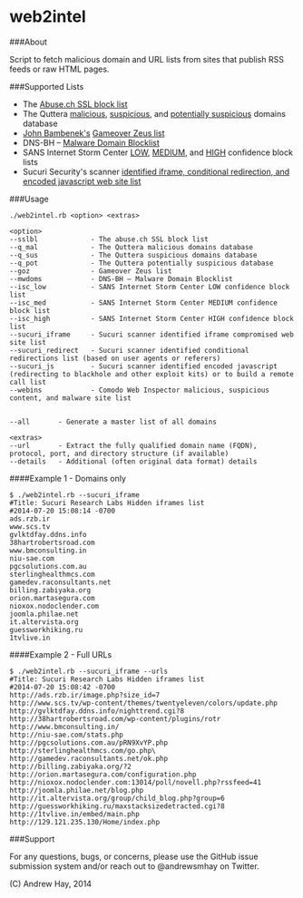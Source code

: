 web2intel
=========

###About

Script to fetch malicious domain and URL lists from sites that publish RSS feeds or raw HTML pages.

###Supported Lists

* The <a href="https://sslbl.abuse.ch/sslbl.rss">Abuse.ch SSL block list</a>
* The Quttera <a href="http://quttera.com/lists/malicious">malicious</a>, <a href="http://quttera.com/lists/suspicious">suspicious</a>, and <a href="http://quttera.com/lists/suspicious">potentially suspicious</a> domains database
* <a href="http://osint.bambenekconsulting.com/manual/goz-domlist.txt">John Bambenek's</a> <a href="http://osint.bambenekconsulting.com/feeds/goz-domlist.txt">Gameover Zeus list</a>
* DNS-BH – <a href="http://mirror1.malwaredomains.com/files/domains.txt">Malware Domain Blocklist</a>
* SANS Internet Storm Center <a href="https://isc.sans.edu/feeds/suspiciousdomains_Low.txt">LOW</a>, <a href="https://isc.sans.edu/feeds/suspiciousdomains_Medium.txt">MEDIUM</a>, and <a href="https://isc.sans.edu/feeds/suspiciousdomains_High.txt">HIGH</a> confidence block lists
* Sucuri Security's scanner <a href="http://labs.sucuri.net/?malware">identified iframe, conditional redirection, and encoded javascript web site list</a>

###Usage

	./web2intel.rb <option> <extras>

	<option>
	--sslbl 			- The abuse.ch SSL block list
	--q_mal 			- The Quttera malicious domains database
	--q_sus 			- The Quttera suspicious domains database
	--q_pot 			- The Quttera potentially suspicious database
	--goz 				- Gameover Zeus list
	--mwdoms 			- DNS-BH – Malware Domain Blocklist
	--isc_low			- SANS Internet Storm Center LOW confidence block list
	--isc_med			- SANS Internet Storm Center MEDIUM confidence block list
	--isc_high			- SANS Internet Storm Center HIGH confidence block list
	--sucuri_iframe		- Sucuri scanner identified iframe compromised web site list
	--sucuri_redirect	- Sucuri scanner identified conditional redirections list (based on user agents or referers)
	--sucuri_js			- Sucuri scanner identified encoded javascript (redirecting to blackhole and other exploit kits) or to build a remote call list
	--webins 			- Comodo Web Inspector malicious, suspicious content, and malware site list


	--all 		- Generate a master list of all domains

	<extras>
	--url		- Extract the fully qualified domain name (FQDN), protocol, port, and directory structure (if available)
	--details	- Additional (often original data format) details

####Example 1 - Domains only

	$ ./web2intel.rb --sucuri_iframe
	#Title: Sucuri Research Labs Hidden iframes list
	#2014-07-20 15:08:14 -0700
	ads.rzb.ir
	www.scs.tv
	gvlktdfay.ddns.info
	38hartrobertsroad.com
	www.bmconsulting.in
	niu-sae.com
	pgcsolutions.com.au
	sterlinghealthmcs.com
	gamedev.raconsultants.net
	billing.zabiyaka.org
	orion.martasegura.com
	nioxox.nodoclender.com
	joomla.philae.net
	it.altervista.org
	guessworkhiking.ru
	1tvlive.in

####Example 2 - Full URLs

	$ ./web2intel.rb --sucuri_iframe --urls
	#Title: Sucuri Research Labs Hidden iframes list
	#2014-07-20 15:08:42 -0700
	http://ads.rzb.ir/image.php?size_id=7
	http://www.scs.tv/wp-content/themes/twentyeleven/colors/update.php
	http://gvlktdfay.ddns.info/nighttrend.cgi?8
	http://38hartrobertsroad.com/wp-content/plugins/rotr
	http://www.bmconsulting.in/
	http://niu-sae.com/stats.php
	http://pgcsolutions.com.au/pRN9XvYP.php
	http://sterlinghealthmcs.com/go.php\
	http://gamedev.raconsultants.net/ok.php
	http://billing.zabiyaka.org/?2
	http://orion.martasegura.com/configuration.php
	http://nioxox.nodoclender.com:13014/poll/novell.php?rssfeed=41
	http://joomla.philae.net/blog.php
	http://it.altervista.org/group/child_blog.php?group=6
	http://guessworkhiking.ru/maxstacksizedetracted.cgi?8
	http://1tvlive.in/embed/main.php
	http://129.121.235.130/Home/index.php

###Support

For any questions, bugs, or concerns, please use the GitHub issue submission system and/or reach out to @andrewsmhay on Twitter.

(C) Andrew Hay, 2014